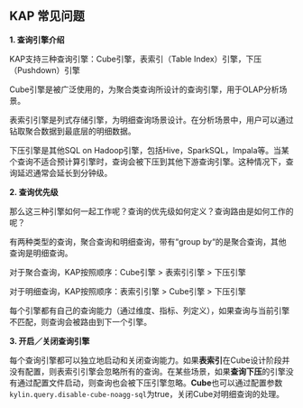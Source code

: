 ## KAP 常见问题

**1. 查询引擎介绍**

KAP支持三种查询引擎：Cube引擎，表索引（Table Index）引擎，下压（Pushdown）引擎

Cube引擎是被广泛使用的，为聚合类查询所设计的查询引擎，用于OLAP分析场景。

表索引引擎是列式存储引擎，为明细查询场景设计。在分析场景中，用户可以通过钻取聚合数据到最底层的明细数据。

下压引擎是其他SQL on Hadoop引擎，包括Hive，SparkSQL，Impala等。当某个查询不适合预计算引擎时，查询会被下压到其他下游查询引擎。这种情况下，查询延迟通常会延长到分钟级。

**2. 查询优先级**

那么这三种引擎如何一起工作呢？查询的优先级如何定义？查询路由是如何工作的呢？

有两种类型的查询，聚合查询和明细查询，带有“group by“的是聚合查询，其他查询是明细查询。

对于聚合查询，KAP按照顺序：Cube引擎 > 表索引引擎 > 下压引擎

对于明细查询，KAP按照顺序：表索引引擎 > Cube引擎 > 下压引擎

每个引擎都有自己的查询能力（通过维度、指标、列定义），如果查询与当前引擎不匹配，则查询会被路由到下一个引擎。

**3. 开启／关闭查询引擎**

每个查询引擎都可以独立地启动和关闭查询能力。如果**表索引**在Cube设计阶段并没有配置，则表索引引擎会忽略所有的查询。在某些场景，如果**查询下压**的引擎没有通过配置文件启动，则查询也会被下压引擎忽略。**Cube**也可以通过配置参数`kylin.query.disable-cube-noagg-sql`为true，关闭Cube对明细查询的处理。